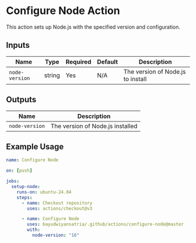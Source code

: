 # Configure Node Action

This action sets up Node.js with the specified version and configuration.

## Inputs

| Name           | Type   | Required | Default | Description                       |
| -------------- | ------ | -------- | ------- | --------------------------------- |
| `node-version` | string | Yes      | N/A     | The version of Node.js to install |

## Outputs

| Name           | Description                      |
| -------------- | -------------------------------- |
| `node-version` | The version of Node.js installed |

## Example Usage

```yaml
name: Configure Node

on: [push]

jobs:
  setup-node:
    runs-on: ubuntu-24.04
    steps:
      - name: Checkout repository
        uses: actions/checkout@v3

      - name: Configure Node
        uses: bayudwiyansatria/.github/actions/configure-node@master
        with:
          node-version: "16"
```
